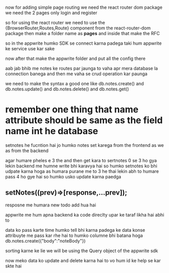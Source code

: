<!-- app.jsx se main page hai as / route hai humara jo ke home page hai apna  -->
now for adding simple page routing we need the react router dom package 
we need the 2 pages only login and register 


so for using the react router we need to use the {BrowserRouter,Routes,Route} component from the react-router-dom package
then make a folder name as **pages** and inside that make the RFC



<!-- to hum log next me jab file route banate the tab bhi bahapar apna react ka comp he to bhejte the jab bhi koi us route par aata hai to 
similary koi bhi insaan agar es route par ayega then usko yeah vala element milega jo ke humne apne pages me dal rkha hai   -->


so in the appwrite humko SDK se connect karna padega taki hum appwrite ke service use kar sake

now after that make the appwrite folder and put all the config there


<!-- to access the database we need to use the database api of it  -->

aab jab bhib me notes ke routes par jaunga to vaha apr mera database la connection banega and then me vaha se crud operation kar paunga 

we need to make the syntax a good one like db.notes.create() and db.notes.update() and db.notes.delete() and db.notes.get()

# remember one thing that name attribute should be same as the field name int he database 

setnotes he fucntion hai jo humko notes set karega from the frontend as we as from the backend

agar humare pheles e 3 the and then get kara to sertnotes 0 se 3 ho gya lekin backend me humne write bhi karavya hai so humko setnotes ko bhi udpate karna hoga as humara purane me to 3 he thai lekin abh to humare pass 4 ho gye hai so humko usko update karna paedga 
 ## setNotes((prev)=>[response,...prev]);
resposne me humara new todo add hua hai 

appwrite me hum apna backend ka code direclty upar ke taraf likha hai abhi to 


data ko pass karte time humko tell bhi karna padega ke data konse attribuyte me pass kar rhe hai to humko columne bhi batana hoga 
db.notes.create({"body":"noteBody"})


sorting karne ke lie we will be using the Query object of the appwrite sdk

now meko data ko update and delete karna hai to vo hum id ke help se kar skte hai 













